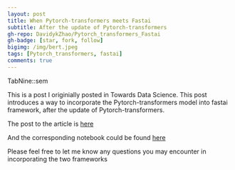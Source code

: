 ```yaml
---
layout: post
title: When Pytorch-transformers meets Fastai
subtitle: After the update of Pytorch-transformers
gh-repo: DavidykZhao/Pytorch_transformers_Fastai
gh-badge: [star, fork, follow]
bigimg: /img/bert.jpeg
tags: [Pytorch_transformers, fastai]
comments: true
---
```

TabNine::sem

This is a post I originially posted in Towards Data Science. This post introduces a way to incorporate the Pytorch-transformers model into fastai framework, after the update of Pytorch-transformers.

The post to the article is [here](https://towardsdatascience.com/best-of-two-worlds-pytorch-transformers-meets-fastai-5fd51ef34b0f)


And the corresponding notebook could be found [here](https://github.com/DavidykZhao/Pytorch_transformers_Fastai/blob/master/Pytorch_transformers_Fastai.ipynb)


Please feel free to let me know any questions you may encounter in incorporating the two frameworks